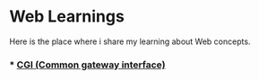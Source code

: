 # Web Learnings

Here is the place where i share my learning about Web concepts.

### \* [CGI (Common gateway interface)](https://github.com/leonardo-cabral67/today_i_learned/blob/main/web/cgi.md)

